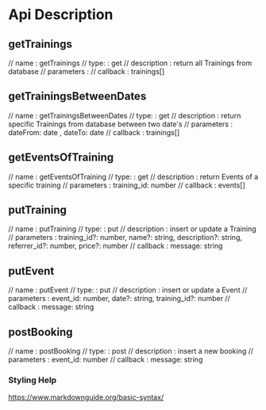 # Api Description

## getTrainings
// name        : getTrainings
// type:       : get
// description : return all Trainings from database 
// parameters  :
// callback    : trainings[]

## getTrainingsBetweenDates
// name        : getTrainingsBetweenDates
// type:       : get
// description : return specific Trainings from database between two date's 
// parameters  : dateFrom: date , dateTo: date
// callback    : trainings[]

## getEventsOfTraining
// name        : getEventsOfTraining
// type:       : get
// description : return Events of a specific training
// parameters  : training_id: number
// callback    : events[]

## putTraining
// name        : putTraining
// type:       : put
// description : insert or update a Training
// parameters  : training_id?: number, name?: string, description?: string, referrer_id?: number, price?: number
// callback    : message: string

## putEvent 
// name        : putEvent
// type:       : put
// description : insert or update a Event
// parameters  : event_id: number, date?: string, training_id?: number
// callback    : message: string

## postBooking
// name        : postBooking
// type:       : post
// description : insert a new booking 
// parameters  : event_id: number
// callback    : message: string


### Styling Help
https://www.markdownguide.org/basic-syntax/
